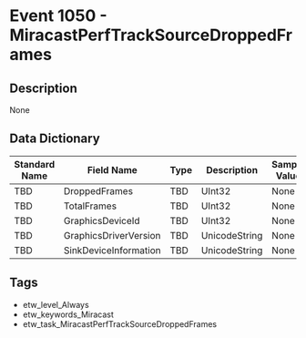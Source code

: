 # Event 1050 - MiracastPerfTrackSourceDroppedFrames

## Description
None

## Data Dictionary
|Standard Name|Field Name|Type|Description|Sample Value|
|---|---|---|---|---|
|TBD|DroppedFrames|TBD|UInt32|None|None|
|TBD|TotalFrames|TBD|UInt32|None|None|
|TBD|GraphicsDeviceId|TBD|UInt32|None|None|
|TBD|GraphicsDriverVersion|TBD|UnicodeString|None|None|
|TBD|SinkDeviceInformation|TBD|UnicodeString|None|None|

## Tags
* etw_level_Always
* etw_keywords_Miracast
* etw_task_MiracastPerfTrackSourceDroppedFrames